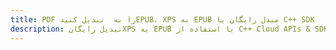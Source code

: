 ---title: PDF را به  تبدیل کنیدEPUB، XPS به EPUB مبدل رایگان یا C++ SDKdescription: تبدیل رایگانXPS به EPUB با استفاده از C++ Cloud APIs & SDK همچنین اسناد PDF را در Cloud ایجاد، ویرایش و رندر کنید.---